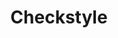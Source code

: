 ---
codehost: https://github.com/https://github.com/checkstyle/checkstyle
logohandle: checkstyle
sort: checkstyle
title: Checkstyle
twitter: https://x.com/checkstyle_java
website: https://checkstyle.org/
---
